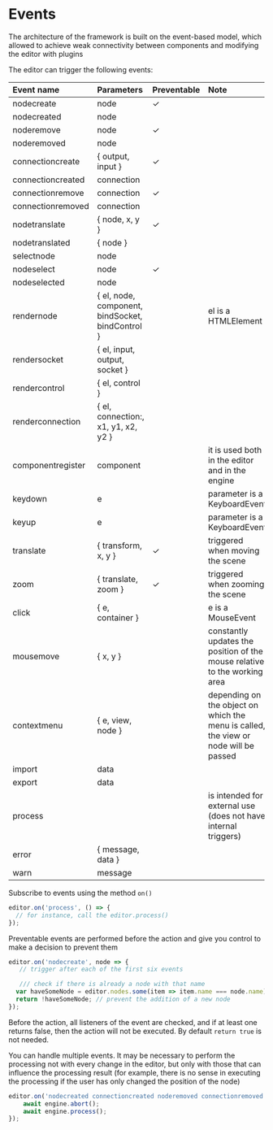Events
=

The architecture of the framework is built on the event-based model, which allowed to achieve weak connectivity between components and modifying the editor with plugins

The editor can trigger the following events:

| Event name | Parameters | Preventable | Note | 
| :--------- | :--------- | :---------- | :--- |
| nodecreate | node | ✓ | |
| nodecreated | node | | |
| noderemove | node | ✓ | |
| noderemoved | node | | |
| connectioncreate | { output, input } | ✓ | |
| connectioncreated | connection | | |
| connectionremove | connection | ✓ | |
| connectionremoved | connection | | |
| nodetranslate | { node, x, y } | ✓ | |
| nodetranslated | { node } | | |
| selectnode | node | | |
| nodeselect | node | ✓ | |
| nodeselected | node | | |
| rendernode | { el, node, component, <br> bindSocket, bindControl } | | el is a HTMLElement |
| rendersocket | { el, input, output, socket } | | |
| rendercontrol | { el, control } | | |
| renderconnection | { el, connection:, x1, y1, x2, y2 } | | |
| componentregister | component | | it is used both in the editor and in the engine |
| keydown | e | | parameter is a KeyboardEvent |
| keyup | e | | parameter is a KeyboardEvent |
| translate | { transform, x, y } | ✓ | triggered when moving the scene |
| zoom | { translate, zoom } | ✓ | triggered when zooming the scene |
| click | { e, container } | | e is a MouseEvent |
| mousemove | { x, y } | | constantly updates the position of the mouse relative to the working area |
| contextmenu | { e, view, node } | | depending on the object on which the menu is called, the view or node will be passed |
| import | data | | |
| export | data | | |
| process | | | is intended for external use <br> (does not have internal triggers) |
| error | { message, data } | | |
| warn | message | | |


Subscribe to events using the method `on()`

```js
editor.on('process', () => {
  // for instance, call the editor.process()
});

```

Preventable events are performed before the action and give you control to make a decision to prevent them

```js
editor.on('nodecreate', node => { 
   // trigger after each of the first six events

   /// check if there is already a node with that name
  var haveSomeNode = editor.nodes.some(item => item.name === node.name); 
  return !haveSomeNode; // prevent the addition of a new node
});
```

Before the action, all listeners of the event are checked, and if at least one returns false, then the action will not be executed. By default `return true` is not needed.

You can handle multiple events. It may be necessary to perform the processing not with every change in the editor, but only with those that can influence the processing result (for example, there is no sense in executing the processing if the user has only changed the position of the node)

```js
editor.on('nodecreated connectioncreated noderemoved connectionremoved', () => { 
    await engine.abort();
    await engine.process();
});
```